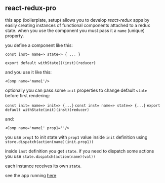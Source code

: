 ## react-redux-pro

this app (boilerplate, setup) allows you to develop *react-redux* apps by easily creating instances of functional components attached to a redux state. when you use the component you must pass it a `name` (unique) property.

you define a component like this:

`const inst= name=> state=> { ... }`

`export default withState()(inst)(reducer)`

and you use it like this:

`<Comp name='name1'/>`

optionally you can pass some `init` properties to change default `state` before first rendering:

`const init= name=> init=> {...}`
`const inst= name=> state=> {...}`
`export default withState(init)(inst)(reducer)`

and:

`<Comp name='name1' prop1=''/>`

you use `prop1` to init state with `prop1` value inside `init` definition using `store.dispatch(action(name)(init.prop1))`

inside `inst` definition you get `state`. if you need to dispatch some actions you use `state.dispatch(action(name)(val))`

each instance receives its own `state`.

see the app running [here](https://react-redux-pro.herokuapp.com)
